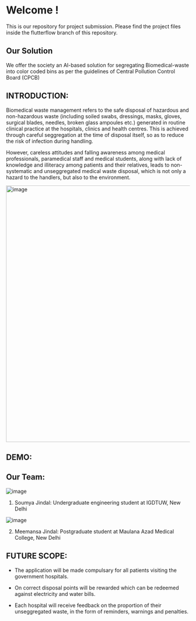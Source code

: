 # Welcome !

This is our repository for project submission.
Please find the project files inside the flutterflow branch of this repository.

## Our Solution
We offer the society an AI-based solution for segregating Biomedical-waste into color coded bins as per the guidelines of Central Pollution Control Board (CPCB)


## INTRODUCTION:

Biomedical waste  management refers to the safe disposal of hazardous and non-hazardous waste (including soiled swabs, dressings, masks, gloves, surgical blades, 
needles, broken glass ampoules etc.) generated in routine clinical practice at the hospitals, clinics and health centres. This is achieved through careful seggregation
at the time of disposal itself, so as to reduce the risk of infection during handling. 

However, careless attitudes and falling awareness among medical professionals, paramedical staff and medical students, along with lack of knowledge and illiteracy 
among patients and their relatives, leads to non-systematic and unseggregated medical waste disposal, which is not only a hazard to the handlers, but also to the 
environment. 

<img width="702" alt="image" src="https://user-images.githubusercontent.com/122398311/229942096-a5755f9a-325c-4672-afed-f6e19855e5ba.png">


## DEMO:

## Our Team:

![image](https://user-images.githubusercontent.com/122398311/229942671-a3eaf4c2-8475-4e64-a290-2520e4f2b814.png)
1) Soumya Jindal: Undergraduate engineering student at IGDTUW, New Delhi

![image](https://user-images.githubusercontent.com/122398311/229942685-f7e1a3cf-2542-45e6-bcaa-575df41585dc.png)

2) Meemansa Jindal: Postgraduate student at Maulana Azad Medical College, New Delhi

## FUTURE SCOPE: 
- The application will be made compulsary for all patients visiting the government hospitals.

- On correct disposal points will be rewarded which can be redeemed against electricity and water bills.

- Each hospital will receive feedback on the proportion of their unseggregated waste, in the form of reminders, warnings and penalties. 


